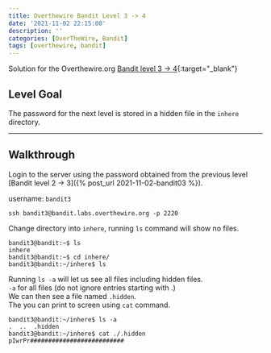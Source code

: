 ```yaml
---
title: Overthewire Bandit Level 3 -> 4
date: '2021-11-02 22:15:00'
description: ''
categories: [OverTheWire, Bandit]
tags: [overthewire, bandit]
---
```


Solution for the Overthewire.org [Bandit level 3 -> 4](https://overthewire.org/wargames/bandit/bandit4.html){:target="\_blank"}  

## Level Goal

The password for the next level is stored in a hidden file in the `inhere` directory.

---

## Walkthrough

Login to the server using the password obtained from the previous level [Bandit level 2 -> 3]({% post_url 2021-11-02-bandit03 %}).

username: `bandit3`

```ssh
ssh bandit3@bandit.labs.overthewire.org -p 2220
```

Change directory into `inhere`, running `ls` command will show no files.  

```shell
bandit3@bandit:~$ ls
inhere
bandit3@bandit:~$ cd inhere/
bandit3@bandit:~/inhere$ ls  

```

Running `ls -a` will let us see all files including hidden files.  
`-a` for all files (do not ignore entries starting with .)  
We can then see a file named `.hidden`.  
The you can print to screen using `cat` command.

```shell
bandit3@bandit:~/inhere$ ls -a
.  ..  .hidden
bandit3@bandit:~/inhere$ cat ./.hidden
pIwrPr##########################
```
